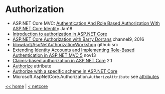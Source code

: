 # Authorization

- ASP.NET Core MVC: [Authentication And Role Based Authorization With ASP.NET Core Identity](https://social.technet.microsoft.com/wiki/contents/articles/36804.asp-net-core-mvc-authentication-and-role-based-authorization-with-asp-net-core-identity.aspx) Jan18
- [Introduction to authorization in ASP.NET Core](https://docs.microsoft.com/en-us/aspnet/core/security/authorization/introduction)
- [ASP.NET Core Authorization with Barry Dorrans](https://channel9.msdn.com/Blogs/Seth-Juarez/ASPNET-Core-Authorization-with-Barry-Dorrans) channel9, 2016
- [blowdart/AspNetAuthorizationWorkshop](https://github.com/blowdart/AspNetAuthorizationWorkshop) github src
- [Extending Identity Accounts and Implementing Role-Based Authentication in ASP.NET MVC 5](http://johnatten.com/2013/11/11/extending-identity-accounts-and-implementing-role-based-authentication-in-asp-net-mvc-5/) nov13
- [Claims-based authorization in ASP.NET Core](https://docs.microsoft.com/en-us/aspnet/core/security/authorization/claims?view=aspnetcore-2.1) 2.1
- [Authorize](https://www.tutorialspoint.com/asp.net_core/asp.net_core_authorize_attribute.htm) attribute
- [Authorize with a specific scheme in ASP.NET Core](https://docs.microsoft.com/en-us/aspnet/core/security/authorization/limitingidentitybyscheme?tabs=aspnetcore2x)
- Microsoft.AspNetCore.Authorization.`AuthorizeAttribute` see [attributes](attrib.md)

[<< home](../../README.md) | [< netcore](../netcore.md)
